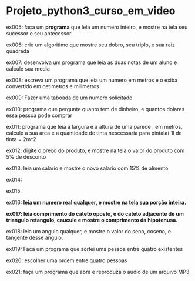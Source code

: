 # Projeto_python3_curso_em_video

ex005: faça um **programa** que leia um numero inteiro, e mostre na tela seu sucessor e seu antecessor.

ex006: crie um algoritimo que mostre seu dobro, seu triplo, e sua raiz quadrada

ex007: desenvolva um programa que leia as duas notas de um aluno e calcule sua media

ex008: escreva um programa que leia um numero em metros e o exiba convertido em cetimetros e milimetros

ex009: Fazer uma taboada de um numero solicitado 

ex010: programa que pergunte quanto tem de dinheiro, e quantos dolares essa pessoa pode comprar

ex011: programa que leia a largura e a altura de uma parede , em metros, calcule a sua area e a quantidade de tinta nescessaria para pintala( 1l de tinta = 2m^2

ex012: digite o preço do produto, e mostre na tela o valor do produto com 5% de desconto

ex013: leia um salario e mostre o novo salario com 15% de almento

ex014:

ex015:

ex016: ****leia um numero real qualquer, e mostre na tela sua porção inteira.****

****ex017: leia comprimento do cateto oposto, e do cateto adjacente de um triangulo retangulo, caucule e mostre o comprimento da hipotenusa.****

ex018: leia um angulo qualquer, e mostre o valor do seno, coseno, e tangente desse angulo.

ex019: Faca um programa que sortei uma pessoa entre quatro existentes

ex020: escolher uma ordem entre quatro pessoas

ex021: faça um programa que abra e reproduza o audio de um arquivo MP3